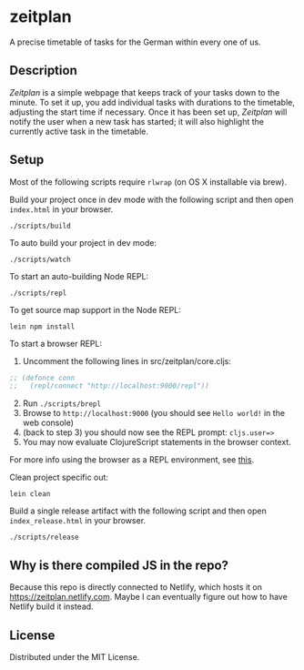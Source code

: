 # zeitplan

A precise timetable of tasks for the German within every one of us.

## Description

_Zeitplan_ is a simple webpage that keeps track of your tasks down to the minute. To set it up, you add individual tasks with durations to the timetable, adjusting the start time if necessary. Once it has been set up, _Zeitplan_ will notify the user when a new task has started; it will also highlight the currently active task in the timetable.

## Setup

Most of the following scripts require `rlwrap` (on OS X installable via brew).

Build your project once in dev mode with the following script and then open `index.html` in your browser.

    ./scripts/build

To auto build your project in dev mode:

    ./scripts/watch

To start an auto-building Node REPL:

    ./scripts/repl

To get source map support in the Node REPL:

    lein npm install
    
To start a browser REPL:
    
1. Uncomment the following lines in src/zeitplan/core.cljs:
```clojure
;; (defonce conn
;;   (repl/connect "http://localhost:9000/repl"))
```
2. Run `./scripts/brepl`
3. Browse to `http://localhost:9000` (you should see `Hello world!` in the web console)
4. (back to step 3) you should now see the REPL prompt: `cljs.user=>`
5. You may now evaluate ClojureScript statements in the browser context.
    
For more info using the browser as a REPL environment, see
[this](https://github.com/clojure/clojurescript/wiki/The-REPL-and-Evaluation-Environments#browser-as-evaluation-environment).
    
Clean project specific out:

    lein clean
     
Build a single release artifact with the following script and then open `index_release.html` in your browser.

    ./scripts/release

## Why is there compiled JS in the repo?

Because this repo is directly connected to Netlify, which hosts it on https://zeitplan.netlify.com. Maybe I can eventually figure out how to have Netlify build it instead.

## License

Distributed under the MIT License.